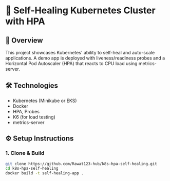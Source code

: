 # 🤖 Self-Healing Kubernetes Cluster with HPA

## 📌 Overview
This project showcases Kubernetes' ability to self-heal and auto-scale applications. A demo app is deployed with liveness/readiness probes and a Horizontal Pod Autoscaler (HPA) that reacts to CPU load using metrics-server.

## 🛠️ Technologies
- Kubernetes (Minikube or EKS)
- Docker
- HPA, Probes
- K6 (for load testing)
- metrics-server

## ⚙️ Setup Instructions

### 1. Clone & Build
```bash
git clone https://github.com/Rawat123-hub/k8s-hpa-self-healing.git
cd k8s-hpa-self-healing
docker build -t self-healing-app .

